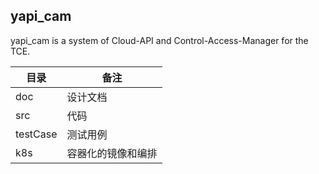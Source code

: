 ## yapi_cam ##

yapi_cam is a system of Cloud-API and Control-Access-Manager for the TCE.

| 目录 | 备注 |
| ---- | ---- |
| doc | 设计文档 |
| src | 代码 |
| testCase | 测试用例 |
| k8s | 容器化的镜像和编排 |
